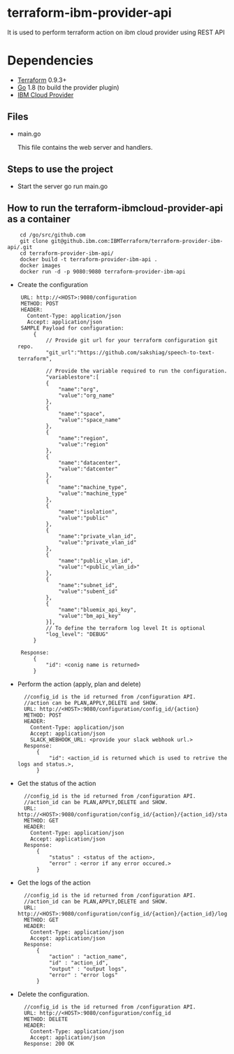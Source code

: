 # terraform-ibm-provider-api

It is used to perform terraform action on ibm cloud provider using REST API

# Dependencies

-	[Terraform](https://www.terraform.io/downloads.html) 0.9.3+
-	[Go](https://golang.org/doc/install) 1.8 (to build the provider plugin)
-   [IBM Cloud Provider](https://github.com/IBM-Cloud/terraform-provider-ibm/)


## Files

*   main.go

    This file contains the web server and handlers.


## Steps to use the project

*  Start the server
       go run main.go

## How to run the terraform-ibmcloud-provider-api as a container
        
        cd /go/src/github.com
        git clone git@github.ibm.com:IBMTerraform/terraform-provider-ibm-api/.git
        cd terraform-provider-ibm-api/
        docker build -t terraform-provider-ibm-api .
        docker images
        docker run -d -p 9080:9080 terraform-provider-ibm-api
        
*  Create the configuration <br />
     
        URL: http://<HOST>:9080/configuration
        METHOD: POST 
        HEADER: 
          Content-Type: application/json
          Accept: application/json
        SAMPLE Payload for configuration:
            {  
                // Provide git url for your terraform configuration git repo.
                "git_url":"https://github.com/sakshiag/speech-to-text-terraform",

                // Provide the variable required to run the configuration.
                "variablestore":[  
                {  
                    "name":"org",
                    "value":"org_name"
                },
                {  
                    "name":"space",
                    "value":"space_name"
                },
                {       
                    "name":"region",
                    "value":"region"
                },
                {  
                    "name":"datacenter",
                    "value":"datcenter"
                },
                {  
                    "name":"machine_type",
                    "value":"machine_type"
                },
                {  
                    "name":"isolation",
                    "value":"public"
                },
                {  
                    "name":"private_vlan_id",
                    "value":"private_vlan_id"
                },
                {  
                    "name":"public_vlan_id",
                    "value":"<public_vlan_id>"
                },
                {  
                    "name":"subnet_id",
                    "value":"subent_id"
                },
                {  
                    "name":"bluemix_api_key",
                    "value":"bm_api_key"
                }],
                // To define the terraform log level It is optional
                "log_level": "DEBUG"
            }

        Response:
            {
                "id": <conig name is returned>
            }

* Perform the action (apply, plan and delete) <br />

        //config_id is the id returned from /configuration API.
        //action can be PLAN,APPLY,DELETE and SHOW.
        URL: http://<HOST>:9080/configuration/config_id/{action}
        METHOD: POST
        HEADER: 
          Content-Type: application/json
          Accept: application/json
          SLACK_WEBHOOK_URL: <provide your slack webhook url.>
        Response:
            {
                "id": <action_id is returned which is used to retrive the logs and status.>,
            }

* Get the status of the action <br />

        //config_id is the id returned from /configuration API.
        //action_id can be PLAN,APPLY,DELETE and SHOW.
        URL: http://<HOST>:9080/configuration/config_id/{action}/{action_id}/status
        METHOD: GET
        HEADER: 
          Content-Type: application/json
          Accept: application/json
        Response:
            {
                "status" : <status of the action>,
                "error" : <error if any error occured.>
            }

* Get the logs of the action <br />

        //config_id is the id returned from /configuration API.
        //action_id can be PLAN,APPLY,DELETE and SHOW.
        URL: http://<HOST>:9080/configuration/config_id/{action}/{action_id}/log
        METHOD: GET
        HEADER: 
          Content-Type: application/json
          Accept: application/json
        Response:
            {
                "action" : "action_name",
                "id" : "action_id",
                "output" : "output logs",
                "error" : "error logs"
            }

* Delete the configuration. <br />

        //config_id is the id returned from /configuration API.
        URL: http://<HOST>:9080/configuration/config_id
        METHOD: DELETE
        HEADER: 
          Content-Type: application/json
          Accept: application/json
        Response: 200 OK
